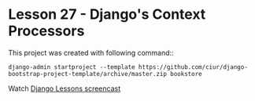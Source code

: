 # Lesson 27 - Django's Context Processors


This project was created with following command::

    django-admin startproject --template https://github.com/ciur/django-bootstrap-project-template/archive/master.zip bookstore

Watch [Django Lessons screencast](https://django-lessons.com/pages/lessons/context-processors/)
